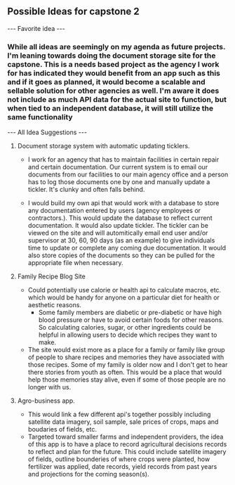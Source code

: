 
## Possible Ideas for capstone 2

--- Favorite idea ---

### While all ideas are seemingly on my agenda as future projects. I'm leaning towards doing the document storage site for the capstone. This is a needs based project as the agency I work for has indicated they would benefit from an app such as this and if it goes as planned, it would become a scalable and sellable solution for other agencies as well. I'm aware it does not include as much API data for the actual site to function, but when tied to an independent database, it will still utilize the same functionality

--- All Idea Suggestions ---

1. Document storage system with automatic updating ticklers. 
    - I work for an agency that has to maintain facilities in certain repair and certain documentation. Our current system is to email our documents from our facilities to our main agency office and a person has to log those documents one by one and manually update a tickler. It's clunky and often falls behind. 
    
    - I would build my own api that would work with a database to store any documentation entered by users (agency employees or contractors.). This would update the database to reflect current documentation. It would also update tickler. The tickler can be viewed on the site and will automitically email end user and/or supervisor at 30, 60, 90 days (as an example) to give individuals time to update or complete any coming due documentation. It would also store copies of the documents so they can be pulled for the appropriate file when necessary. 

2. Family Recipe Blog Site
    - Could potentially use calorie or health api to calculate macros, etc. which would be handy for anyone on a particular diet for health or aesthetic reasons. 
        - Some family members are diabetic or pre-diabetic or have high blood pressure or have to avoid certain foods for other reasons. So calculating calories, sugar, or other ingredients could be helpful in allowing users to decide which recipes they want to make.
    - The site would exist more as a place for a family or family like group of people to share recipes and memories they have associated with those recipes. Some of my family is older now and I don't get to hear there stories from youth as often. This would be a place that would help those memories stay alive, even if some of those people are no longer with us. 

3. Agro-business app. 
    - This would link a few different api's together possibly including satellite data imagery, soil sample, sale prices of crops, maps and boudaries of fields, etc.
    - Targeted toward smaller farms and independent providers, the idea of this app is to have a place to record agricultural decisions records to reflect and plan for the future. This could include satellite imagery of fields, outline bounderies of where crops were planted, how fertilizer was applied, date records, yield records from past years and projections for the coming season(s). 